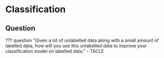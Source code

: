 # Classification

## Question

??? question "Given a lot of unlabelled data along with a small amount of labelled data, how will you use this unlabelled data to improve your classification model on labelled data."
    - TACLE